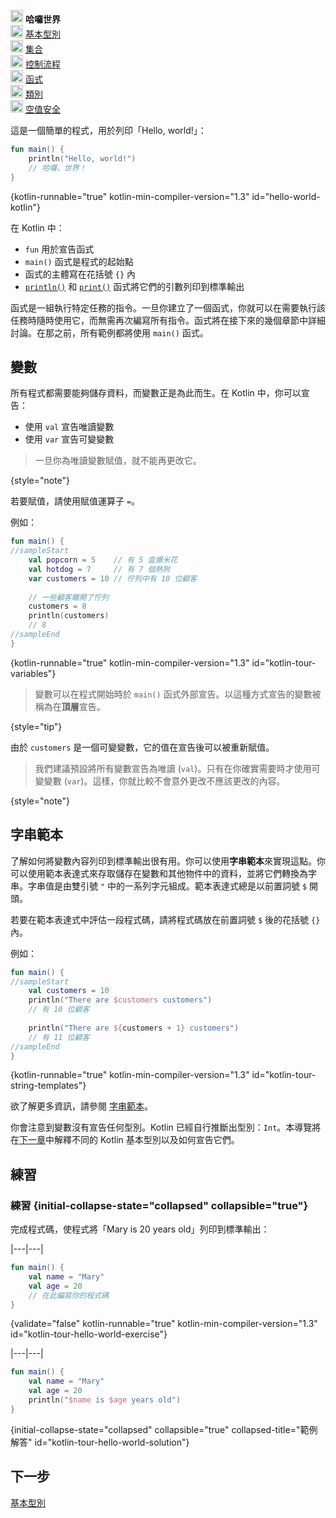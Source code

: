 [//]: # (title: 哈囉世界)

<no-index/>

<tldr>
    <p><img src="icon-1.svg" width="20" alt="First step" /> <strong>哈囉世界</strong><br />
        <img src="icon-2-todo.svg" width="20" alt="Second step" /> <a href="kotlin-tour-basic-types.md">基本型別</a><br />
        <img src="icon-3-todo.svg" width="20" alt="Third step" /> <a href="kotlin-tour-collections.md">集合</a><br />
        <img src="icon-4-todo.svg" width="20" alt="Fourth step" /> <a href="kotlin-tour-control-flow.md">控制流程</a><br />
        <img src="icon-5-todo.svg" width="20" alt="Fifth step" /> <a href="kotlin-tour-functions.md">函式</a><br />
        <img src="icon-6-todo.svg" width="20" alt="Sixth step" /> <a href="kotlin-tour-classes.md">類別</a><br />
        <img src="icon-7-todo.svg" width="20" alt="Final step" /> <a href="kotlin-tour-null-safety.md">空值安全</a></p>
</tldr>

這是一個簡單的程式，用於列印「Hello, world!」：

```kotlin
fun main() {
    println("Hello, world!")
    // 哈囉，世界！
}
```
{kotlin-runnable="true" kotlin-min-compiler-version="1.3" id="hello-world-kotlin"}

在 Kotlin 中：

* `fun` 用於宣告函式
* `main()` 函式是程式的起始點
* 函式的主體寫在花括號 `{}` 內
* [`println()`](https://kotlinlang.org/api/latest/jvm/stdlib/kotlin.io/println.html) 和 [`print()`](https://kotlinlang.org/api/latest/jvm/stdlib/kotlin.io/print.html) 函式將它們的引數列印到標準輸出

函式是一組執行特定任務的指令。一旦你建立了一個函式，你就可以在需要執行該任務時隨時使用它，而無需再次編寫所有指令。函式將在接下來的幾個章節中詳細討論。在那之前，所有範例都將使用 `main()` 函式。

## 變數

所有程式都需要能夠儲存資料，而變數正是為此而生。在 Kotlin 中，你可以宣告：

* 使用 `val` 宣告唯讀變數
* 使用 `var` 宣告可變變數

> 一旦你為唯讀變數賦值，就不能再更改它。
>
{style="note"}

若要賦值，請使用賦值運算子 `=`。

例如：

```kotlin
fun main() { 
//sampleStart
    val popcorn = 5    // 有 5 盒爆米花
    val hotdog = 7     // 有 7 個熱狗
    var customers = 10 // 佇列中有 10 位顧客
    
    // 一些顧客離開了佇列
    customers = 8
    println(customers)
    // 8
//sampleEnd
}
```
{kotlin-runnable="true" kotlin-min-compiler-version="1.3" id="kotlin-tour-variables"}

> 變數可以在程式開始時於 `main()` 函式外部宣告。以這種方式宣告的變數被稱為在**頂層**宣告。
> 
{style="tip"}

由於 `customers` 是一個可變變數，它的值在宣告後可以被重新賦值。

> 我們建議預設將所有變數宣告為唯讀 (`val`)。只有在你確實需要時才使用可變變數 (`var`)。這樣，你就比較不會意外更改不應該更改的內容。
> 
{style="note"}

## 字串範本

了解如何將變數內容列印到標準輸出很有用。你可以使用**字串範本**來實現這點。你可以使用範本表達式來存取儲存在變數和其他物件中的資料，並將它們轉換為字串。字串值是由雙引號 `"` 中的一系列字元組成。範本表達式總是以前置詞號 `$` 開頭。

若要在範本表達式中評估一段程式碼，請將程式碼放在前置詞號 `$` 後的花括號 `{}` 內。

例如：

```kotlin
fun main() { 
//sampleStart
    val customers = 10
    println("There are $customers customers")
    // 有 10 位顧客
    
    println("There are ${customers + 1} customers")
    // 有 11 位顧客
//sampleEnd
}
```
{kotlin-runnable="true" kotlin-min-compiler-version="1.3" id="kotlin-tour-string-templates"}

欲了解更多資訊，請參閱 [字串範本](strings.md#string-templates)。

你會注意到變數沒有宣告任何型別。Kotlin 已經自行推斷出型別：`Int`。本導覽將在[下一章](kotlin-tour-basic-types.md)中解釋不同的 Kotlin 基本型別以及如何宣告它們。

## 練習

### 練習 {initial-collapse-state="collapsed" collapsible="true"}

完成程式碼，使程式將「Mary is 20 years old」列印到標準輸出：

|---|---|
```kotlin
fun main() {
    val name = "Mary"
    val age = 20
    // 在此編寫你的程式碼
}
```
{validate="false" kotlin-runnable="true" kotlin-min-compiler-version="1.3" id="kotlin-tour-hello-world-exercise"}

|---|---|
```kotlin
fun main() {
    val name = "Mary"
    val age = 20
    println("$name is $age years old")
}
```
{initial-collapse-state="collapsed" collapsible="true" collapsed-title="範例解答" id="kotlin-tour-hello-world-solution"}

## 下一步

[基本型別](kotlin-tour-basic-types.md)